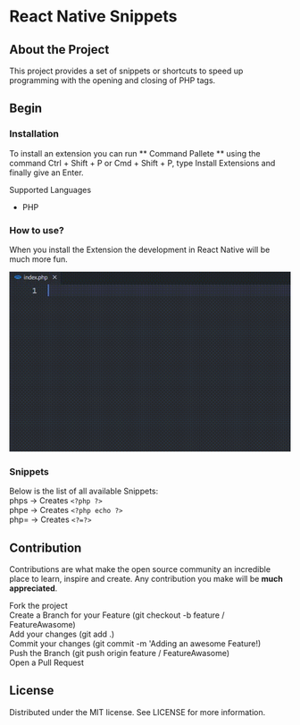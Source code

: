 # React Native Snippets
## About the Project
This project provides a set of snippets or shortcuts to speed up programming with the opening and closing of PHP tags.

## Begin
### Installation
To install an extension you can run ** Command Pallete ** using the command Ctrl + Shift + P or Cmd + Shift + P, type Install Extensions and finally give an Enter.

Supported Languages
- PHP

### How to use?
When you install the Extension the development in React Native will be much more fun.

<img src="https://github.com/dmAlbuquerque/vscode-snippets-php/blob/main/images/demo.gif?raw=true" alt="Demonstrating Snippets" style="max-width:100%;">


### Snippets
Below is the list of all available Snippets:<br>
phps →	Creates ``` <?php ?> ``` <br>
phpe →	Creates ``` <?php echo ?> ``` <br>
php= →	Creates ``` <?=?> ``` <br>

## Contribution
Contributions are what make the open source community an incredible place to learn, inspire and create. Any contribution you make will be **much appreciated**.

Fork the project<br>
Create a Branch for your Feature (git checkout -b feature / FeatureAwasome)<br>
Add your changes (git add .)<br>
Commit your changes (git commit -m 'Adding an awesome Feature!)<br>
Push the Branch (git push origin feature / FeatureAwasome)<br>
Open a Pull Request<br>

## License
Distributed under the MIT license. See LICENSE for more information.
